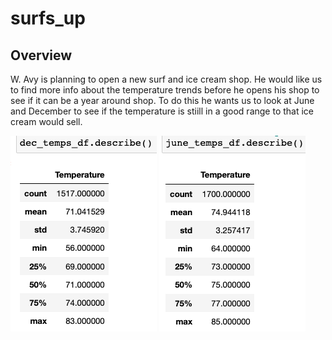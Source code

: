 # surfs_up
## Overview
W. Avy is planning to open a new surf and ice cream shop. He would like us to find more info about the temperature trends before he opens his shop to see if it can be a year around shop. To do this he wants us to look at June and December to see if the temperature is stiill in a good range to that ice cream would sell.





![Dec](dec.png)                  ![June](june.png)
